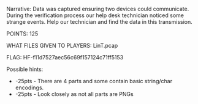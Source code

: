 Narrative:
Data was captured ensuring two devices could communicate.  During the verification 
process our help desk technician noticed some strange events. Help our technician 
and find the data in this transmission.

POINTS:
125

WHAT FILES GIVEN TO PLAYERS:
LinT.pcap

FLAG:
HF-f11d7527aec56c69f157124c71ff5153

Possible hints:
- -25pts - There are 4 parts and some contain basic string/char encodings.
- -25pts - Look closely as not all parts are PNGs

